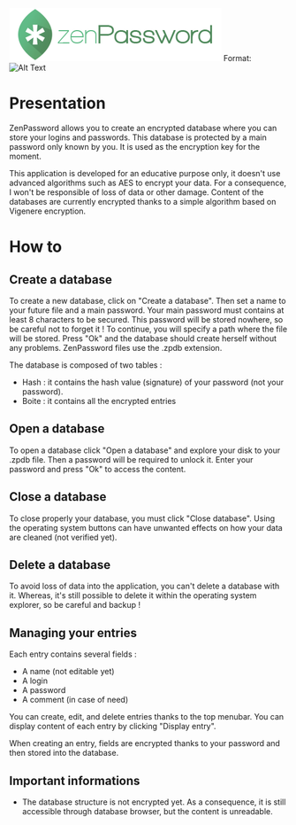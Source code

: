 ![zenPassword Logo](/img/logo_96.png)
Format: ![Alt Text](url)

# Presentation
ZenPassword allows you to create an encrypted database where you can store your logins and passwords. This database is protected by a main password only known by you. It is used as the encryption key for the moment.

This application is developed for an educative purpose only, it doesn't use advanced algorithms such as AES to encrypt your data. For a consequence, I won't be responsible of loss of data or other damage.
Content of the databases are currently encrypted thanks to a simple algorithm based on Vigenere encryption.

# How to
## Create a database
To create a new database, click on "Create a database". Then set a name to your future file and a main password. Your main password must contains at least 8 characters to be secured. This password will be stored nowhere, so be careful not to forget it !
To continue, you will specify a path where the file will be stored.
Press "Ok" and the database should create herself without any problems.
ZenPassword files use the .zpdb extension.

The database is composed of two tables :
* Hash : it contains the hash value (signature) of your password (not your password).
* Boite : it contains all the encrypted entries

## Open a database
To open a database click "Open a database" and explore your disk to your .zpdb file. Then a password will be required to unlock it. Enter your password and press "Ok" to access the content.

## Close a database
To close properly your database, you must click "Close database". Using the operating system buttons can have unwanted effects on how your data are cleaned (not verified yet).
## Delete a database
To avoid loss of data into the application, you can't delete a database with it. Whereas, it's still possible to delete it within the operating system explorer, so be careful and backup !

## Managing your entries
Each entry contains several fields :
* A name (not editable yet)
* A login
* A password
* A comment (in case of need)

You can create, edit, and delete entries thanks to the top menubar. You can display content of each entry by clicking "Display entry".

When creating an entry, fields are encrypted thanks to your password and then stored into the database.

## Important informations
* The database structure is not encrypted yet. As a consequence, it is still accessible through database browser, but the content is unreadable.
